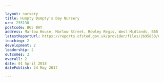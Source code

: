 ```yaml
---

layout: nursery
title: Humpty Dumpty's Day Nursery
urn: 255138
postcode: B65 0AY
address: Marlow House, Marlow Street, Rowley Regis, West Midlands, B65 0AY
latestReportUrl: https://reports.ofsted.gov.uk/provider/files/2695853/urn/255138.pdf
teaching: 2
development: 2
leadership: 2
outcomes: 2
overall: 2
date: 01 April 2018 
datePublish: 24 May 2017

---
```

